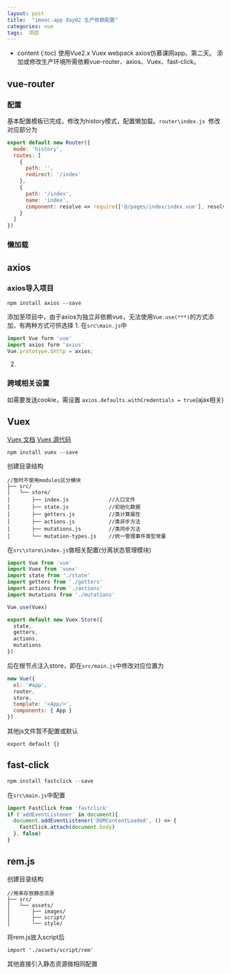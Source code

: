 ```yaml
---
layout: post
title:  "imooc-app day02 生产依赖配置"
categories: vue
tags:  项目
---
```


* content
{:toc}
使用Vue2.x Vuex webpack axios仿慕课网app。第二天。
添加或修改生产环境所需依赖vue-router、axios、Vuex、fast-click。




## vue-router
### 配置
基本配置模板已完成，修改为history模式，配置懒加载。`router\index.js `修改对应部分为
```js
export default new Router({
  mode: 'history',
  routes: [
    {
      path: '',
      redirect: '/index'
    },
    {
      path: '/index',
      name: 'index',
      component: resolve => require(['@/pages/index/index.vue'], resolve)//实现懒加载
    }
  ]
})
```
### 懒加载

## axios
### axios导入项目
```
npm install axios --save
```
添加至项目中，由于axios为独立非依赖vue，无法使用`Vue.use(***)`的方式添加，有两种方式可供选择
1. 
在`src\main.js`中
```js
import Vue form 'vue'
import axios form 'axios'
Vue.prototype.$http = axios;
```
2. 

### 跨域相关设置
如需要发送cookie，需设置
`axios.defaults.withCredentials = true`(ajax相关)

## Vuex
[Vuex 文档](https://vuex.vuejs.org/zh-cn/mutations.html)
[Vuex 源代码](https://github.com/vuejs/vuex)
```
npm install vuex --save
```
创建目录结构
```
//暂时不使用modules区分模块
├── src/
│   └── store/
│       ├── index.js             //入口文件               
│       ├── state.js             //初始化数据               
│       ├── getters.js           //类计算属性
│       ├── actions.js           //类异步方法
│       ├── mutations.js         //类同步方法
│       └── mutation-types.js    //统一管理事件类型常量
```
在`src\store\index.js`做相关配置(分离状态管理模块)
```js
import Vue from 'vue'
import Vuex from 'vuex'
import state from './state'
import getters from './getters'
import actions from './actions'
import mutations from './mutations'

Vue.use(Vuex)

export default new Vuex.Store({
  state,
  getters,
  actions,
  mutations
})
```
后在根节点注入store，即在`src/main.js`中修改对应位置为
```js
new Vue({
  el: '#app',
  router,
  store,
  template: '<App/>',
  components: { App }
})
```
其他js文件暂不配置或默认
```
export default {}
```
## fast-click
```js
npm install fastclick --save
```
在`src\main.js`中配置
```js
import FastClick from 'fastclick'
if ('addEventListener' in document){
  document.addEventListener('DOMContentLoaded', () => {
    FastClick.attach(document.body)
  }, false)
}
```
## rem.js
创建目录结构
```
//用来存放静态资源
├── src/
│   └── assets/
│       ├── images/
│       ├── script/  
│       └── style/
```
将rem.js放入script后
```
import './assets/script/rem'
```
其他直接引入静态资源做相同配置
